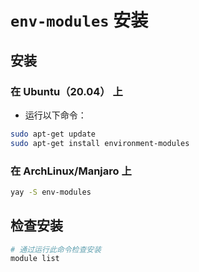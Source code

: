 # `env-modules` 安装


## 安装

### 在 Ubuntu（20.04） 上


- 运行以下命令：

```bash
sudo apt-get update
sudo apt-get install environment-modules
```

### 在 ArchLinux/Manjaro 上

```zsh
yay -S env-modules
```

## 检查安装

```bash
# 通过运行此命令检查安装
module list
```


